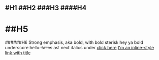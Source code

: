 #H1
##H2
###H3
####H4
------
##H5
===
######H6
Strong emphasis, aka bold, with bold sterisk hey ya bold underscore  hello ~~italics~~ ast next italics under
[click here](http://www.google.com)
[I'm an inline-style link with title](https://www.google.com "Google's )Homepage")